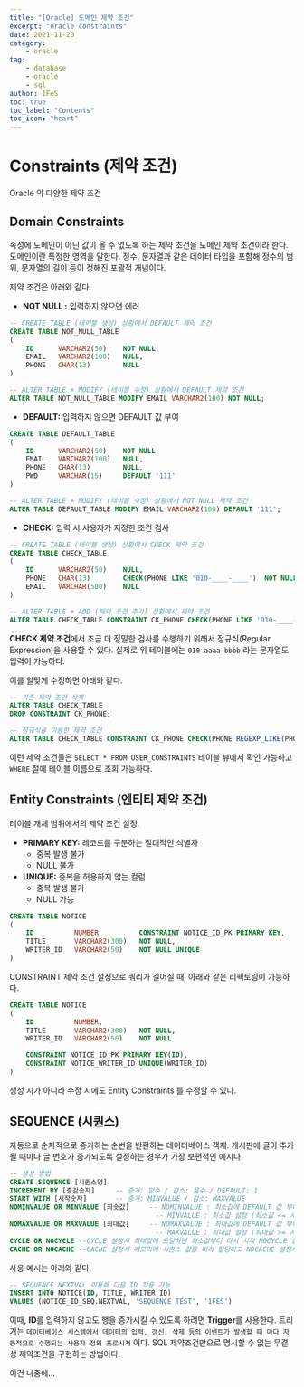 ```yaml
---
title: "[Oracle] 도메인 제약 조건"
excerpt: "oracle constraints"
date: 2021-11-20
category:
    - oracle
tag:
    - database
    - oracle
    - sql
author: 1FeS
toc: true
toc_label: "Contents"
toc_icon: "heart"
---
```


# Constraints (제약 조건)

Oracle 의 다양한 제약 조건

## Domain Constraints

속성에 도메인이 아닌 값이 올 수 없도록 하는 제약 조건을 도메인 제약 조건이라 한다. 도메인이란 특정한 영역을 말한다. 정수, 문자열과 같은 데이터 타입을 포함해 정수의 범위, 문자열의 길이 등이 정해진 포괄적 개념이다.

제약 조건은 아래와 같다.

- **NOT NULL :** 입력하지 않으면 에러 
```sql
-- CREATE TABLE (테이블 생성) 상황에서 DEFAULT 제약 조건
CREATE TABLE NOT_NULL_TABLE
(
    ID      VARCHAR2(50)    NOT NULL,
    EMAIL   VARCHAR2(100)   NULL,
    PHONE   CHAR(13)        NULL
)

-- ALTER TABLE + MODIFY (테이블 수정) 상황에서 DEFAULT 제약 조건
ALTER TABLE NOT_NULL_TABLE MODIFY EMAIL VARCHAR2(100) NOT NULL;
```

- **DEFAULT:** 입력하지 않으면 DEFAULT 값 부여
```sql
CREATE TABLE DEFAULT_TABLE
(
    ID      VARCHAR2(50)    NOT NULL,
    EMAIL   VARCHAR2(100)   NULL,
    PHONE   CHAR(13)        NULL,
    PWD     VARCHAR(15)     DEFAULT '111'
)

-- ALTER TABLE + MODIFY (테이블 수정) 상황에서 NOT NULL 제약 조건
ALTER TABLE DEFAULT_TABLE MODIFY EMAIL VARCHAR2(100) DEFAULT '111';
```

- **CHECK:** 입력 시 사용자가 지정한 조건 검사
```sql
-- CREATE TABLE (테이블 생성) 상황에서 CHECK 제약 조건
CREATE TABLE CHECK_TABLE
(
    ID      VARCHAR2(50)    NULL,
    PHONE   CHAR(13)        CHECK(PHONE LIKE '010-____-____')  NOT NULL,
    EMAIL   VARCHAR(500)    NULL
)

-- ALTER TABLE + ADD (제약 조건 추가) 상황에서 제약 조건
ALTER TABLE CHECK_TABLE CONSTRAINT CK_PHONE CHECK(PHONE LIKE '010-____-____')
```

**CHECK 제약 조건**에서 조금 더 정밀한 검사를 수행하기 위해서 정규식(Regular Expression)을 사용할 수 있다. 실제로 위 테이블에는 `010-aaaa-bbbb` 라는 문자열도 입력이 가능하다.

이를 알맞게 수정하면 아래와 같다.

```sql
-- 기존 제약 조건 삭제
ALTER TABLE CHECK_TABLE
DROP CONSTRAINT CK_PHONE;

-- 정규식을 이용한 제약 조건
ALTER TABLE CHECK_TABLE CONSTRAINT CK_PHONE CHECK(PHONE REGEXP_LIKE(PHONE, '^01[01]-\d{3,4}-\d{4}$'))
```

이런 제약 조건들은 `SELECT * FROM USER_CONSTRAINTS` 테이블 뷰에서 확인 가능하고 `WHERE` 절에 테이블 이름으로 조회 가능하다.

## Entity Constraints (엔티티 제약 조건)

테이블 개체 범위에서의 제약 조건 설정.

- **PRIMARY KEY:** 레코드를 구분하는 절대적인 식별자
  - 중복 발생 불가
  - NULL 불가
- **UNIQUE:** 중복을 허용하지 않는 컬럼
  - 중복 발생 불가
  - NULL 가능

```sql
CREATE TABLE NOTICE
(
    ID          NUMBER          CONSTRAINT NOTICE_ID_PK PRIMARY KEY,
    TITLE       VARCHAR2(300)   NOT NULL,
    WRITER_ID   VARCHAR2(50)    NOT NULL UNIQUE
)
```

CONSTRAINT 제약 조건 설정으로 쿼리가 길어질 때, 아래와 같은 리팩토링이 가능하다.

```sql
CREATE TABLE NOTICE
(
    ID          NUMBER,
    TITLE       VARCHAR2(300)   NOT NULL,
    WRITER_ID   VARCHAR2(50)    NOT NULL

    CONSTRAINT NOTICE_ID_PK PRIMARY KEY(ID),
    CONSTRAINT NOTICE_WRITER_ID UNIQUE(WRITER_ID)
)
```

생성 시가 아니라 수정 시에도 Entity Constraints 를 수정할 수 있다.

## SEQUENCE (시퀀스)

자동으로 순차적으로 증가하는 순번을 반환하는 데이터베이스 객체. 게시판에 글이 추가될 때마다 글 번호가 증가되도록 설정하는 경우가 가장 보편적인 예시다.

```sql
-- 생성 방법
CREATE SEQUENCE [시퀀스명]
INCREMENT BY [증감숫자]     -- 증가: 양수 / 감소: 음수 / DEFAULT: 1
START WITH [시작숫자]       -- 증가: MINVALUE / 감소: MAXVALUE
NOMINVALUE OR MINVALUE [최솟값]     -- NOMINVALUE : 최소값에 DEFAULT 값 부여( 증가: 1 / 감소: -1028) 
                                    -- MINVALUE : 최소값 설정 (최소값 <= 시작숫자 && 최소값 < MAXVALUE)
NOMAXVALUE OR MAXVALUE [최대값]     -- NOMAXVALUE : 최대값에 DEFAULT 값 부여( 증가: 1027 / 감소: -1) 
                                    -- MAXVALUE : 최대값 설정 (최대값 >= 시작숫자 && 최대값 > MINXVALUE)
CYCLE OR NOCYCLE --CYCLE 설정시 최대값에 도달하면 최소값부터 다시 시작 NOCYCLE 설정시 최대값 생성 시 시퀀스 생성중지
CACHE OR NOCACHE --CACHE 설정시 메모리에 시퀀스 값을 미리 할당하고 NOCACHE 설정시 시퀀스값을 메로리에 할당하지 않음
```

사용 예시는 아래와 같다.

```sql
-- SEQUENCE.NEXTVAL 이용해 다음 ID 적용 가능
INSERT INTO NOTICE(ID, TITLE, WRITER_ID)
VALUES (NOTICE_ID_SEQ.NEXTVAL, 'SEQUENCE TEST', '1FES')
```

이때, **ID**를 입력하지 않고도 행을 증가시킬 수 있도록 하려면 **Trigger**를 사용한다. 트리거는 `데이터베이스 시스템에서 데이터의 입력, 갱신, 삭제 등의 이벤트가 발생할 때 마다 자동적으로 수행되는 사용자 정의 프로시저` 이다. SQL 제약조건만으로 명시할 수 없는 무결성 제약조건을 구현하는 방법이다.

이건 나중에...
